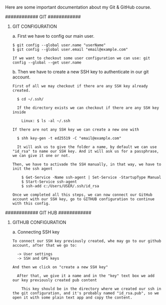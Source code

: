 Here are some important documentation about my Git & GitHub course.

############ GIT ############

  1. GIT CONFIGURATION

      a. First we have to config our main user.

         $ git config --global user.name "userName"
         $ git config --global user.email "email@example.com"

         If we want to checkout some user configuration we can use: git config --global --get user.name

       b. Then we have to create a new SSH key to authenticate in our git account.

         First of all we may checkout if there are any SSH key already created.

           $ cd ~/.ssh/

           If the directory exists we can checkout if there are any SSH key inside

             Linux: $ ls -al ~/.ssh

         If there are not any SSH key we can create a new one with

           $ shh key-gen -t ed25519 -C "email@example.com"

           It will ask us to give the folder a name, by default we can use "id_rsa" to name our SSH key. And it will ask us for a passphrase, we can give it one or not.

         Then, we have to activade the SSH manually, in that way, we have to init the ssh agent

             $ Get-Service -Name ssh-agent | Set-Service -StartupType Manual
             $ Start-Service ssh-agent
             $ ssh-add c:/Users/USER/.ssh/id_rsa

         Once we completed all this steps, we can now connect our GitHub account with our SSH key, go to GITHUB configuration to continue with this config.

############ GIT HUB ############

1. GITHUB CONFIGURATION

    a. Connecting SSH key

       To connect our SSH key previously created, whe may go to our github account, after that we go to:

         -> User settings
         -> SSH and GPG keys

       And then we click on "create a new SSH key"

         After that, we give it a name and in the "key" text box we add our key previously created pub content

           This key should be in the directory where we created our ssh in the git configuration, and it's probably named "id_rsa.pub", so we open it with some plain text app and copy the content.

   

         
     

